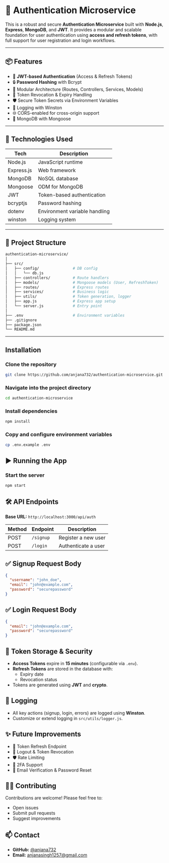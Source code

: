 # 🔐 Authentication Microservice

This is a robust and secure **Authentication Microservice** built with **Node.js**, **Express**, **MongoDB**, and **JWT**. It provides a modular and scalable foundation for user authentication using **access and refresh tokens**, with full support for user registration and login workflows.

---

## 📦 Features

- 🔑 **JWT-based Authentication** (Access & Refresh Tokens)
- 🔒 **Password Hashing** with Bcrypt
- 📁 Modular Architecture (Routes, Controllers, Services, Models)
- 🧾 Token Revocation & Expiry Handling
- 🛡️ Secure Token Secrets via Environment Variables
- 🧠 Logging with Winston
- 🌐 CORS-enabled for cross-origin support
- 🔌 MongoDB with Mongoose

---

## 🚀 Technologies Used

| Tech          | Description                    |
|---------------|--------------------------------|
| Node.js       | JavaScript runtime             |
| Express.js    | Web framework                  |
| MongoDB       | NoSQL database                 |
| Mongoose      | ODM for MongoDB                |
| JWT           | Token-based authentication     |
| bcryptjs      | Password hashing               |
| dotenv        | Environment variable handling  |
| winston       | Logging system                 |

---

## 📁 Project Structure

```bash
authentication-microservice/
│
├── src/
│   ├── config/               # DB config
│   │   └── db.js
│   ├── controllers/          # Route handlers
│   ├── models/               # Mongoose models (User, RefreshToken)
│   ├── routes/               # Express routes
│   ├── services/             # Business logic
│   ├── utils/                # Token generation, logger
│   ├── app.js                # Express app setup
│   └── server.js             # Entry point
│
├── .env                      # Environment variables
├── .gitignore
├── package.json
└── README.md
```

---

## Installation

### Clone the repository

```bash
git clone https://github.com/anjana732/authentication-microservice.git
```
### Navigate into the project directory

```bash
cd authentication-microservice
```

### Install dependencies

```bash
npm install
```

### Copy and configure environment variables
```bash
cp .env.example .env

```
## ▶️ Running the App

### Start the server
```bash
npm start
```

## 🛠️ API Endpoints

**Base URL:** `http://localhost:3000/api/auth`

| Method | Endpoint  | Description         |
|--------|-----------|---------------------|
| POST   | `/signup` | Register a new user |
| POST   | `/login`  | Authenticate a user |

## ✅ Signup Request Body

```json
{
  "username": "john_doe",
  "email": "john@example.com",
  "password": "securepassword"
}
```
## ✅ Login Request Body

```json
{
  "email": "john@example.com",
  "password": "securepassword"
}

```

## 🔐 Token Storage & Security

- **Access Tokens** expire in **15 minutes** (configurable via `.env`).
- **Refresh Tokens** are stored in the database with:
  - Expiry date
  - Revocation status
- Tokens are generated using **JWT** and **crypto**.

## 📃 Logging

- All key actions (signup, login, errors) are logged using **Winston**.
- Customize or extend logging in `src/utils/logger.js`.

## ✨ Future Improvements

- 🔁 Token Refresh Endpoint  
- 🚪 Logout & Token Revocation  
- 🛡️ Rate Limiting  
- 🔐 2FA Support  
- 📧 Email Verification & Password Reset  

## 👨‍💻 Contributing

Contributions are welcome! Please feel free to:

- Open issues  
- Submit pull requests  
- Suggest improvements  

## 📫 Contact

- **GitHub:** [@anjana732](https://github.com/anjana732)  
- **Email:** anjanasingh1257@gmail.com
